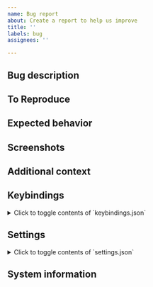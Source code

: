 ```yaml
---
name: Bug report
about: Create a report to help us improve
title: ''
labels: bug
assignees: ''

---
```


## Bug description

<!-- A clear and concise description of what the bug is. -->

## To Reproduce

<!--
Steps to reproduce the behavior. Something like:
1. Go to '...'
2. Click on '....'
3. Scroll down to '....'
4. See error
-->

## Expected behavior

<!-- A clear and concise description of what you expected to happen. -->

## Screenshots

<!-- If applicable, add screenshots to help explain your problem. -->

## Additional context

<!-- 
Add any other context about the problem here.
e.g. Check the developer console for any unexpected errors. Paste the console output if you are unsure.
The developer console can be found via Help > Toggle Developer Tools
-->

## Keybindings

<!--
Press `Ctrl+Shift+p` and run the action "Preferences: Open Keyboard Shortcuts (JSON)".
-->

<details><summary>Click to toggle contents of `keybindings.json`</summary>
<p>
  
```jsonc
// Copy paste the content of your keybindings.json file here.
```

</p>
</details>

## Settings

<!--
Press `Ctrl+Shift+p` and run the action "Preferences: Open Settings (JSON)".
-->
<details><summary>Click to toggle contents of `settings.json`</summary>
<p>

```jsonc
// Copy paste the content of your settings.json file here.
```

</p>
</details>

## System information

<!--
- Press `Ctrl+Shift+p` and run the action "Help: Report Performance Issue".
- Click "show" in "Include my system information" and "Include my enabled extensions".
- Take a screenshot and copy paste it here.
-->
